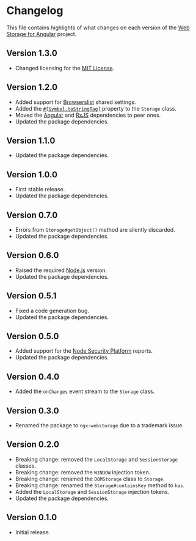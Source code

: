 # Changelog
This file contains highlights of what changes on each version of the [Web Storage for Angular](https://github.com/cedx/ngx-webstorage) project.

## Version 1.3.0
- Changed licensing for the [MIT License](https://opensource.org/licenses/MIT).

## Version 1.2.0
- Added support for [Browserslist](http://browserl.ist) shared settings.
- Added the [`#[Symbol.toStringTag]`](https://developer.mozilla.org/en-US/docs/Web/JavaScript/Reference/Global_Objects/Symbol/toStringTag) property to the `Storage` class.
- Moved the [Angular](https://angular.io) and [RxJS](http://reactivex.io/rxjs) dependencies to peer ones.
- Updated the package dependencies.

## Version 1.1.0
- Updated the package dependencies.

## Version 1.0.0
- First stable release.
- Updated the package dependencies.

## Version 0.7.0
- Errors from `Storage#getObject()` method are silently discarded.
- Updated the package dependencies.

## Version 0.6.0
- Raised the required [Node.js](https://nodejs.org) version.
- Updated the package dependencies.

## Version 0.5.1
- Fixed a code generation bug.
- Updated the package dependencies.

## Version 0.5.0
- Added support for the [Node Security Platform](https://nodesecurity.io) reports.
- Updated the package dependencies.

## Version 0.4.0
- Added the `onChanges` event stream to the `Storage` class.

## Version 0.3.0
- Renamed the package to `ngx-webstorage` due to a trademark issue. 

## Version 0.2.0
- Breaking change: removed the `LocalStorage` and `SessionStorage` classes.
- Breaking change: removed the `WINDOW` injection token.
- Breaking change: renamed the `DOMStorage` class to `Storage`.
- Breaking change: renamed the `Storage#containsKey` method to `has`.
- Added the `LocalStorage` and `SessionStorage` injection tokens.
- Updated the package dependencies.

## Version 0.1.0
- Initial release.
